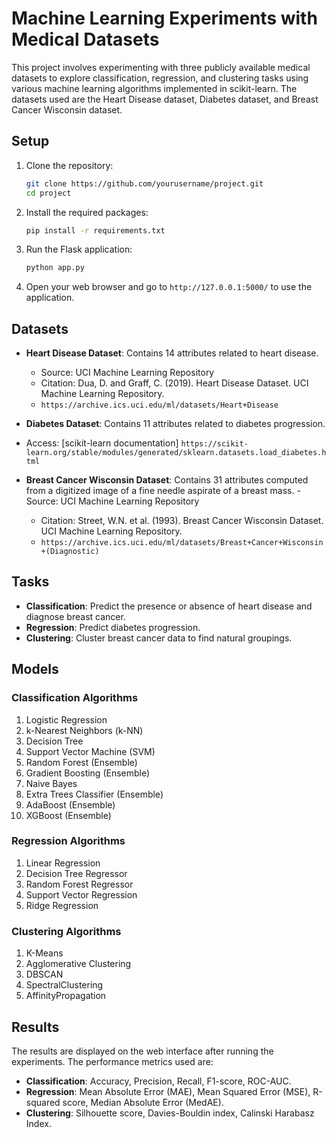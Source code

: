 # Machine Learning Experiments with Medical Datasets

This project involves experimenting with three publicly available medical datasets to explore classification, regression, and clustering tasks using various machine learning algorithms implemented in scikit-learn. The datasets used are the Heart Disease dataset, Diabetes dataset, and Breast Cancer Wisconsin dataset.

## Setup

1. Clone the repository:
    ```bash
    git clone https://github.com/yourusername/project.git
    cd project
    ```

2. Install the required packages:
    ```bash
    pip install -r requirements.txt
    ```

3. Run the Flask application:
    ```bash
    python app.py
    ```

4. Open your web browser and go to `http://127.0.0.1:5000/` to use the application.

## Datasets

- **Heart Disease Dataset**: Contains 14 attributes related to heart disease.
  - Source: UCI Machine Learning Repository
  - Citation: Dua, D. and Graff, C. (2019). Heart Disease Dataset. UCI Machine Learning Repository. 
  - `https://archive.ics.uci.edu/ml/datasets/Heart+Disease`
  
- **Diabetes Dataset**: Contains 11 attributes related to diabetes progression.
- Access: [scikit-learn documentation]
  `https://scikit-learn.org/stable/modules/generated/sklearn.datasets.load_diabetes.html`

- **Breast Cancer Wisconsin Dataset**: Contains 31 attributes computed from a digitized image of a fine needle aspirate of a breast mass.
  -Source: UCI Machine Learning Repository
  - Citation: Street, W.N. et al. (1993). Breast Cancer Wisconsin Dataset. UCI Machine Learning Repository. 
  - `https://archive.ics.uci.edu/ml/datasets/Breast+Cancer+Wisconsin+(Diagnostic)`

## Tasks

- **Classification**: Predict the presence or absence of heart disease and diagnose breast cancer.
- **Regression**: Predict diabetes progression.
- **Clustering**: Cluster breast cancer data to find natural groupings.

## Models

### Classification Algorithms
1. Logistic Regression
2. k-Nearest Neighbors (k-NN)
3. Decision Tree
4. Support Vector Machine (SVM)
5. Random Forest (Ensemble)
6. Gradient Boosting (Ensemble)
7. Naive Bayes
8. Extra Trees Classifier (Ensemble)
9. AdaBoost (Ensemble)
10. XGBoost (Ensemble)

### Regression Algorithms
1. Linear Regression
2. Decision Tree Regressor
3. Random Forest Regressor
4. Support Vector Regression
5. Ridge Regression

### Clustering Algorithms
1. K-Means
2. Agglomerative Clustering
3. DBSCAN
4. SpectralClustering
5. AffinityPropagation

## Results

The results are displayed on the web interface after running the experiments. The performance metrics used are:

- **Classification**: Accuracy, Precision, Recall, F1-score, ROC-AUC.
- **Regression**: Mean Absolute Error (MAE), Mean Squared Error (MSE), R-squared score, Median Absolute Error (MedAE).
- **Clustering**: Silhouette score, Davies-Bouldin index, Calinski Harabasz Index.
